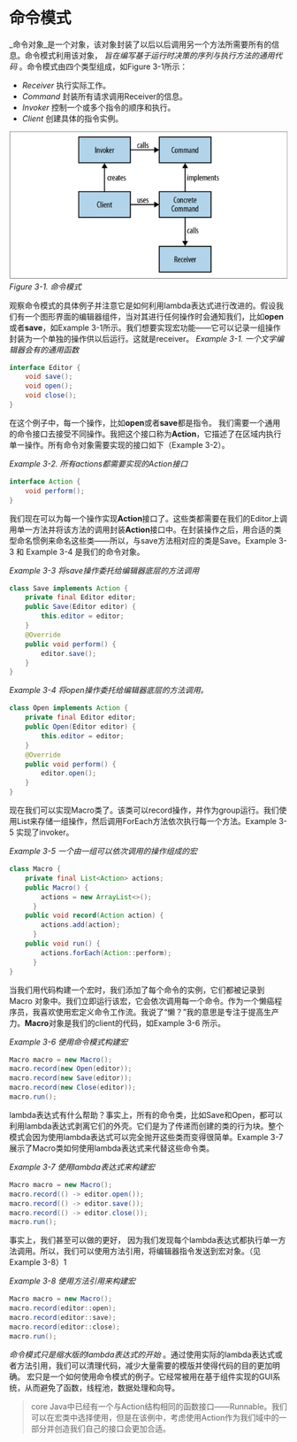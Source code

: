 # 命令模式

_命令对象_是一个对象，该对象封装了以后以后调用另一个方法所需要所有的信息。命令模式利用该对象， _旨在编写基于运行时决策的序列与执行方法的通用代码_ 。命令模式由四个类型组成，如Figure 3-1所示：
* _Receiver_
执行实际工作。
* _Command_
封装所有请求调用Receiver的信息。
* _Invoker_
控制一个或多个指令的顺序和执行。
* _Client_
创建具体的指令实例。

![PNG](1.png) 
_Figure 3-1. 命令模式_

观察命令模式的具体例子并注意它是如何利用lambda表达式进行改进的。假设我们有一个图形界面的编辑器组件，当对其进行任何操作时会通知我们，比如**open**或者**save**，如Example 3-1所示。我们想要实现宏功能——它可以记录一组操作封装为一个单独的操作供以后运行。这就是receiver。
_Example 3-1. 一个文字编辑器会有的通用函数_
```java
interface Editor {
	void save();
	void open();
	void close();
}
```

在这个例子中，每一个操作，比如**open**或者**save**都是指令。 我们需要一个通用的命令接口去接受不同操作。我把这个接口称为**Action**，它描述了在区域内执行单一操作。所有命令对象需要实现的接口如下（Example 3-2）。

_Example 3-2.  所有actions都需要实现的Action接口_
```java
interface Action {
    void perform();
}
```

我们现在可以为每一个操作实现**Action**接口了。这些类都需要在我们的Editor上调用单一方法并将该方法的调用封装**Action**接口中。在封装操作之后，用合适的类型命名惯例来命名这些类——所以，与save方法相对应的类是Save。Example 3-3 和 Example 3-4 是我们的命令对象。

_Example 3-3 将save操作委托给编辑器底层的方法调用_
```java
class Save implements Action {
    private final Editor editor;
    public Save(Editor editor) {
        this.editor = editor;
    }
    @Override
    public void perform() {
        editor.save();
    }
}
```

_Example 3-4 将open操作委托给编辑器底层的方法调用。_
```java
class Open implements Action {
    private final Editor editor;
    public Open(Editor editor) {
        this.editor = editor;
    }
    @Override
    public void perform() {
        editor.open();
    }
}
```

现在我们可以实现Macro类了。该类可以record操作，并作为group运行。我们使用List来存储一组操作，然后调用ForEach方法依次执行每一个方法。Example 3-5 实现了invoker。

_Example 3-5 一个由一组可以依次调用的操作组成的宏_
```java
class Macro {
    private final List<Action> actions;
    public Macro() {
        actions = new ArrayList<>();
	  }
    public void record(Action action) {
        actions.add(action);
	  }
    public void run() {
        actions.forEach(Action::perform);
	  }
}
```

当我们用代码构建一个宏时，我们添加了每个命令的实例，它们都被记录到 Macro 对象中。我们立即运行该宏，它会依次调用每一个命令。作为一个懒癌程序员，我喜欢使用宏定义命令工作流。我说了“懒？”我的意思是专注于提高生产力。**Macro**对象是我们的client的代码，如Example 3-6 所示。

_Example 3-6 使用命令模式构建宏_
```java
Macro macro = new Macro();
macro.record(new Open(editor));
macro.record(new Save(editor));
macro.record(new Close(editor));
macro.run();
```

lambda表达式有什么帮助？事实上，所有的命令类，比如Save和Open，都可以利用lambda表达式剥离它们的外壳。它们是为了传递而创建的类的行为块。整个模式会因为使用lambda表达式可以完全抛开这些类而变得很简单。Example 3-7 展示了Macro类如何使用lambda表达式来代替这些命令类。

_Example 3-7 使用lambda表达式来构建宏_
```java
Macro macro = new Macro();
macro.record(() -> editor.open());
macro.record(() -> editor.save());
macro.record(() -> editor.close());
macro.run();
```

事实上，我们甚至可以做的更好，  因为我们发现每个lambda表达式都执行单一方法调用。所以，我们可以使用方法引用，将编辑器指令发送到宏对象。（见Example 3-8）1

_Example 3-8 使用方法引用来构建宏_
```java
Macro macro = new Macro();
macro.record(editor::open);
macro.record(editor::save);
macro.record(editor::close);
macro.run();
```

_命令模式只是缩水版的lambda表达式的开始_ 。通过使用实际的lambda表达式或者方法引用，我们可以清理代码，减少大量需要的模版并使得代码的目的更加明确。
宏只是一个如何使用命令模式的例子。它经常被用在基于组件实现的GUI系统，从而避免了函数，线程池，数据处理和向导。
> core Java中已经有一个与Action结构相同的函数接口——Runnable。我们可以在宏类中选择使用，但是在该例中，考虑使用Action作为我们域中的一部分并创造我们自己的接口会更加合适。  
